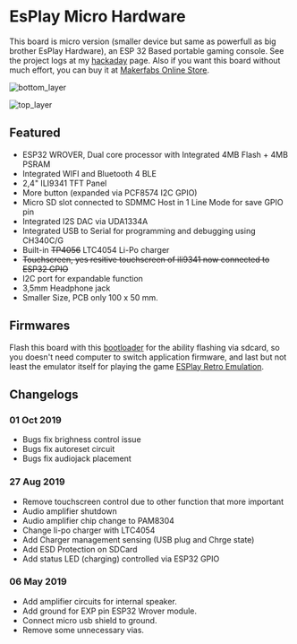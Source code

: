 # EsPlay Micro Hardware
This board is micro version (smaller device but same as powerfull as big brother EsPlay Hardware), an ESP 32 Based portable gaming console. See the project logs at my [hackaday] page. Also if you want this board without much effort, you can buy it at [Makerfabs Online Store].

![bottom_layer](https://raw.githubusercontent.com/pebri86/esplay_micro_hardware/master/docs/esplay_micro_bottom.png)

![top_layer](https://raw.githubusercontent.com/pebri86/esplay_micro_hardware/master/docs/esplay_micro_top.png)

Featured
--------
- ESP32 WROVER, Dual core processor with Integrated 4MB Flash + 4MB PSRAM
- Integrated WIFI and Bluetooth 4 BLE
- 2,4" ILI9341 TFT Panel
- More button (expanded via PCF8574 I2C GPIO)
- Micro SD slot connected to SDMMC Host in 1 Line Mode for save GPIO pin
- Integrated I2S DAC via UDA1334A
- Integrated USB to Serial for programming and debugging using CH340C/G
- Built-in ~~TP4056~~ LTC4054 Li-Po charger
- ~~Touchscreen, yes resitive touchscreen of ili9341 now connected to ESP32 GPIO~~
- I2C port for expandable function
- 3,5mm Headphone jack
- Smaller Size, PCB only 100 x 50 mm.

Firmwares
---------
Flash this board with this [bootloader] for the ability flashing via sdcard, so you doesn't need computer to switch application firmware, and last but not least the emulator itself for playing the game [ESPlay Retro Emulation].

Changelogs
----------
### 01 Oct 2019
- Bugs fix brighness control issue
- Bugs fix autoreset circuit
- Bugs fix audiojack placement

### 27 Aug 2019
- Remove touchscreen control due to other function that more important
- Audio amplifier shutdown
- Audio amplifier chip change to PAM8304
- Change li-po charger with LTC4054
- Add Charger management sensing (USB plug and Chrge state)
- Add ESD Protection on SDCard
- Add status LED (charging) controlled via ESP32 GPIO

### 06 May 2019
- Add amplifier circuits for internal speaker.
- Add ground for EXP pin ESP32 Wrover module.
- Connect micro usb shield to ground.
- Remove some unnecessary vias.

[Makerfabs Online Store]: https://www.makerfabs.com/esplay-micro.html
[hackaday]: https://hackaday.io/project/166707-esplay-micro
[bootloader]: https://github.com/pebri86/esplay-base-firmware
[ESPlay Retro Emulation]: https://github.com/pebri86/esplay-retro-emulation
